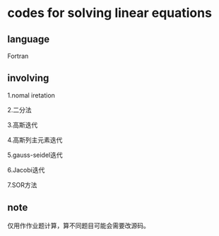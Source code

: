 # codes for solving linear equations

## language  

Fortran   

## involving    

1.nomal iretation

2.二分法

3.高斯迭代

4.高斯列主元素迭代


5.gauss-seidel迭代

6.Jacobi迭代

7.SOR方法

## note

仅用作作业题计算，算不同题目可能会需要改源码。

